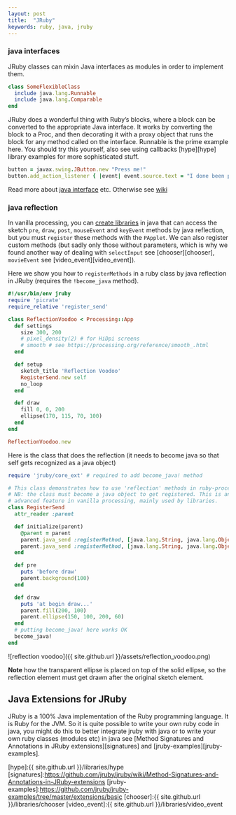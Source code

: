 ```yaml
---
layout: post
title:  "JRuby"
keywords: ruby, java, jruby
---
```

### java interfaces ###
JRuby classes can mixin Java interfaces as modules in order to implement them.

```ruby
class SomeFlexibleClass
  include java.lang.Runnable
  include java.lang.Comparable
end
```

JRuby does a wonderful thing with Ruby’s blocks, where a block can be converted to the appropriate Java interface. It works by converting the block to a Proc, and then decorating it with a proxy object that runs the block for any method called on the interface. Runnable is the prime example here. You should try this yourself, also see using callbacks [hype][hype] library examples for more sophisticated stuff.

```ruby
button = javax.swing.JButton.new "Press me!"
button.add_action_listener { |event| event.source.text = "I done been pressed." }
```
Read more about [java interface][wip] etc. Otherwise see [wiki][wiki]

### java reflection ###

In vanilla processing, you can [create libraries][library] in java that can access the sketch `pre`, `draw`, `post`, `mouseEvent` and `keyEvent` methods by java reflection, but you must `register` these methods with the `PApplet`. We can also register custom methods (but sadly only those without parameters, which is why we found another way of dealing with `selectInput` see [chooser][chooser], `movieEvent` see [video_event][video_event]).

Here we show you how to `registerMethods` in a ruby class by java reflection in JRuby (requires the `!become_java` method).

```ruby
#!/usr/bin/env jruby
require 'picrate'
require_relative 'register_send'

class ReflectionVoodoo < Processing::App
  def settings
    size 300, 200
    # pixel_density(2) # for HiDpi screens
    # smooth # see https://processing.org/reference/smooth_.html
  end

  def setup
    sketch_title 'Reflection Voodoo'
    RegisterSend.new self
    no_loop
  end

  def draw
    fill 0, 0, 200
    ellipse(170, 115, 70, 100)
  end
end

ReflectionVoodoo.new
```

Here is the class that does the reflection (it needs to become java so that self gets recognized as a java object)

```ruby
require 'jruby/core_ext' # required to add become_java! method

# This class demonstrates how to use 'reflection' methods in ruby-processing
# NB: the class must become a java object to get registered. This is an
# advanced feature in vanilla processing, mainly used by libraries.
class RegisterSend
  attr_reader :parent

  def initialize(parent)
    @parent = parent
    parent.java_send :registerMethod, [java.lang.String, java.lang.Object], :draw, self
    parent.java_send :registerMethod, [java.lang.String, java.lang.Object], :pre, self
  end

  def pre
    puts 'before draw'
    parent.background(100)
  end

  def draw
    puts 'at begin draw...'
    parent.fill(200, 100)
    parent.ellipse(150, 100, 200, 60)
  end
  # putting become_java! here works OK
  become_java!
end
```

![reflection voodoo]({{ site.github.url }}/assets/reflection_voodoo.png)

__Note__ how the transparent ellipse is placed on top of the solid ellipse, so the reflection element must get drawn after the original sketch element.

## Java Extensions for JRuby ###

JRuby is a 100% Java implementation of the Ruby programming language. It is Ruby for the JVM. So it is quite possible to write your own ruby code in java, you might do this to better integrate jruby with java or to write your own ruby classes (modules etc) in java see [Method Signatures and Annotations in JRuby extensions][signatures] and [jruby-examples][jruby-examples].

[library]:https://github.com/processing/processing/wiki/Library-Basics
[wip]:http://kares.org/jruby-ji-doc/
[wiki]:https://github.com/jruby/jruby/wiki/CallingJavaFromJRuby
[hype]:{{ site.github.url }}/libraries/hype
[signatures]:https://github.com/jruby/jruby/wiki/Method-Signatures-and-Annotations-in-JRuby-extensions
[jruby-examples]:https://github.com/jruby/jruby-examples/tree/master/extensions/basic
[chooser]:{{ site.github.url }}/libraries/chooser
[video_event]:{{ site.github.url }}/libraries/video_event
